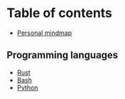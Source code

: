# Table of contents

* [Personal mindmap](README.md)

## Programming languages

* [Rust](languages/rust.md)
* [Bash](languages/untitled-1.md)
* [Python](languages/python.md)

